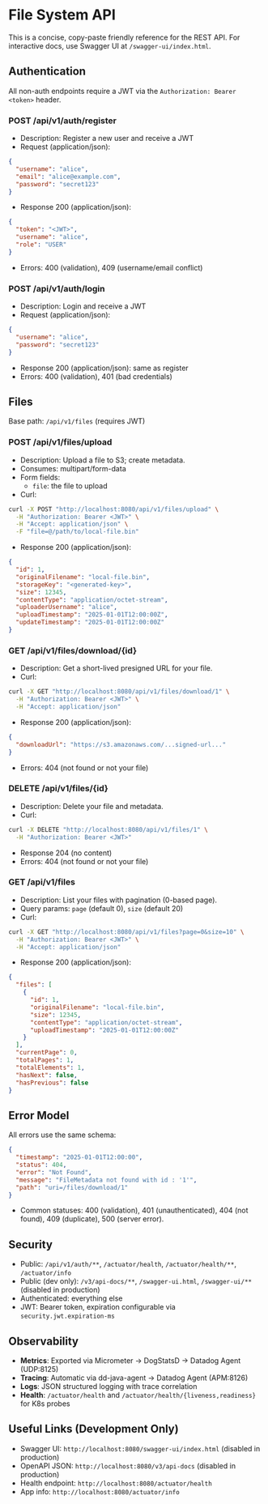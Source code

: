 # File System API

This is a concise, copy-paste friendly reference for the REST API. For interactive docs, use Swagger UI at `/swagger-ui/index.html`.

## Authentication

All non-auth endpoints require a JWT via the `Authorization: Bearer <token>` header.

### POST /api/v1/auth/register
- Description: Register a new user and receive a JWT
- Request (application/json):
```json
{
  "username": "alice",
  "email": "alice@example.com",
  "password": "secret123"
}
```
- Response 200 (application/json):
```json
{
  "token": "<JWT>",
  "username": "alice",
  "role": "USER"
}
```
- Errors: 400 (validation), 409 (username/email conflict)

### POST /api/v1/auth/login
- Description: Login and receive a JWT
- Request (application/json):
```json
{
  "username": "alice",
  "password": "secret123"
}
```
- Response 200 (application/json): same as register
- Errors: 400 (validation), 401 (bad credentials)

## Files

Base path: `/api/v1/files` (requires JWT)

### POST /api/v1/files/upload
- Description: Upload a file to S3; create metadata.
- Consumes: multipart/form-data
- Form fields:
  - `file`: the file to upload
- Curl:
```bash
curl -X POST "http://localhost:8080/api/v1/files/upload" \
  -H "Authorization: Bearer <JWT>" \
  -H "Accept: application/json" \
  -F "file=@/path/to/local-file.bin"
```
- Response 200 (application/json):
```json
{
  "id": 1,
  "originalFilename": "local-file.bin",
  "storageKey": "<generated-key>",
  "size": 12345,
  "contentType": "application/octet-stream",
  "uploaderUsername": "alice",
  "uploadTimestamp": "2025-01-01T12:00:00Z",
  "updateTimestamp": "2025-01-01T12:00:00Z"
}
```

### GET /api/v1/files/download/{id}
- Description: Get a short-lived presigned URL for your file.
- Curl:
```bash
curl -X GET "http://localhost:8080/api/v1/files/download/1" \
  -H "Authorization: Bearer <JWT>" \
  -H "Accept: application/json"
```
- Response 200 (application/json):
```json
{
  "downloadUrl": "https://s3.amazonaws.com/...signed-url..."
}
```
- Errors: 404 (not found or not your file)

### DELETE /api/v1/files/{id}
- Description: Delete your file and metadata.
- Curl:
```bash
curl -X DELETE "http://localhost:8080/api/v1/files/1" \
  -H "Authorization: Bearer <JWT>"
```
- Response 204 (no content)
- Errors: 404 (not found or not your file)

### GET /api/v1/files
- Description: List your files with pagination (0-based page).
- Query params: `page` (default 0), `size` (default 20)
- Curl:
```bash
curl -X GET "http://localhost:8080/api/v1/files?page=0&size=10" \
  -H "Authorization: Bearer <JWT>" \
  -H "Accept: application/json"
```
- Response 200 (application/json):
```json
{
  "files": [
    {
      "id": 1,
      "originalFilename": "local-file.bin",
      "size": 12345,
      "contentType": "application/octet-stream",
      "uploadTimestamp": "2025-01-01T12:00:00Z"
    }
  ],
  "currentPage": 0,
  "totalPages": 1,
  "totalElements": 1,
  "hasNext": false,
  "hasPrevious": false
}
```

## Error Model

All errors use the same schema:
```json
{
  "timestamp": "2025-01-01T12:00:00",
  "status": 404,
  "error": "Not Found", 
  "message": "FileMetadata not found with id : '1'",
  "path": "uri=/files/download/1"
}
```
- Common statuses: 400 (validation), 401 (unauthenticated), 404 (not found), 409 (duplicate), 500 (server error).

## Security
- Public: `/api/v1/auth/**`, `/actuator/health`, `/actuator/health/**`, `/actuator/info`
- Public (dev only): `/v3/api-docs/**`, `/swagger-ui.html`, `/swagger-ui/**` (disabled in production)
- Authenticated: everything else
- JWT: Bearer token, expiration configurable via `security.jwt.expiration-ms`

## Observability
- **Metrics**: Exported via Micrometer → DogStatsD → Datadog Agent (UDP:8125)
- **Tracing**: Automatic via dd-java-agent → Datadog Agent (APM:8126)
- **Logs**: JSON structured logging with trace correlation
- **Health**: `/actuator/health` and `/actuator/health/{liveness,readiness}` for K8s probes

## Useful Links (Development Only)
- Swagger UI: `http://localhost:8080/swagger-ui/index.html` (disabled in production)
- OpenAPI JSON: `http://localhost:8080/v3/api-docs` (disabled in production)
- Health endpoint: `http://localhost:8080/actuator/health`
- App info: `http://localhost:8080/actuator/info`


